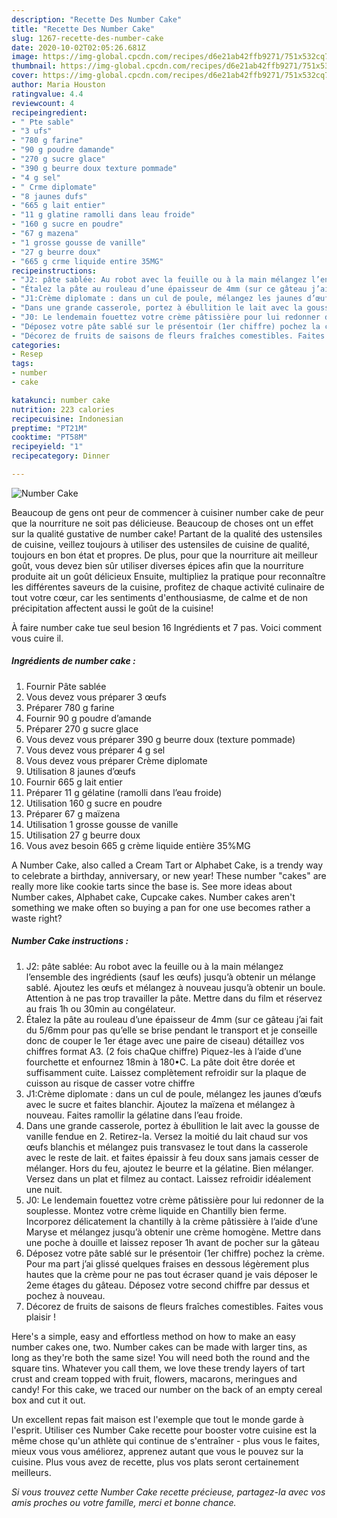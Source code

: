 ```yaml
---
description: "Recette Des Number Cake"
title: "Recette Des Number Cake"
slug: 1267-recette-des-number-cake
date: 2020-10-02T02:05:26.681Z
image: https://img-global.cpcdn.com/recipes/d6e21ab42ffb9271/751x532cq70/number-cake-photo-principale-de-la-recette.jpg
thumbnail: https://img-global.cpcdn.com/recipes/d6e21ab42ffb9271/751x532cq70/number-cake-photo-principale-de-la-recette.jpg
cover: https://img-global.cpcdn.com/recipes/d6e21ab42ffb9271/751x532cq70/number-cake-photo-principale-de-la-recette.jpg
author: Maria Houston
ratingvalue: 4.4
reviewcount: 4
recipeingredient:
- " Pte sable"
- "3 ufs"
- "780 g farine"
- "90 g poudre damande"
- "270 g sucre glace"
- "390 g beurre doux texture pommade"
- "4 g sel"
- " Crme diplomate"
- "8 jaunes dufs"
- "665 g lait entier"
- "11 g glatine ramolli dans leau froide"
- "160 g sucre en poudre"
- "67 g mazena"
- "1 grosse gousse de vanille"
- "27 g beurre doux"
- "665 g crme liquide entire 35MG"
recipeinstructions:
- "J2: pâte sablée: Au robot avec la feuille ou à la main mélangez l’ensemble des ingrédients (sauf les œufs) jusqu’à obtenir un mélange sablé. Ajoutez les œufs et mélangez à nouveau jusqu’à obtenir un boule. Attention à ne pas trop travailler la pâte. Mettre dans du film et réservez au frais 1h ou 30min au congélateur."
- "Étalez la pâte au rouleau d’une épaisseur de 4mm (sur ce gâteau j’ai fait du 5/6mm pour pas qu’elle se brise pendant le transport et je conseille donc de couper le 1er étage avec une paire de ciseau) détaillez vos chiffres format A3. (2 fois chaQue chiffre) Piquez-les à l’aide d’une fourchette et enfournez 18min à 180•C. La pâte doit être dorée et suffisamment cuite. Laissez complètement refroidir sur la plaque de cuisson au risque de casser votre chiffre"
- "J1:Crème diplomate : dans un cul de poule, mélangez les jaunes d’œufs avec le sucre et faites blanchir. Ajoutez la maïzena et mélangez à nouveau. Faites ramollir la gélatine dans l’eau froide."
- "Dans une grande casserole, portez à ébullition le lait avec la gousse de vanille fendue en 2. Retirez-la. Versez la moitié du lait chaud sur vos œufs blanchis et mélangez puis transvasez le tout dans la casserole avec le reste de lait. et faites épaissir à feu doux sans jamais cesser de mélanger. Hors du feu, ajoutez le beurre et la gélatine. Bien mélanger. Versez dans un plat et filmez au contact. Laissez refroidir idéalement une nuit."
- "J0: Le lendemain fouettez votre crème pâtissière pour lui redonner de la souplesse. Montez votre crème liquide en Chantilly bien ferme. Incorporez délicatement la chantilly à la crème pâtissière à l’aide d’une Maryse et mélangez jusqu’à obtenir une crème homogène. Mettre dans une poche à douille et laissez reposer 1h avant de pocher sur la gâteau"
- "Déposez votre pâte sablé sur le présentoir (1er chiffre) pochez la crème. Pour ma part j’ai glissé quelques fraises en dessous légèrement plus hautes que la crème pour ne pas tout écraser quand je vais déposer le 2eme étages du gâteau. Déposez votre second chiffre par dessus et pochez à nouveau."
- "Décorez de fruits de saisons de fleurs fraîches comestibles. Faites vous plaisir !"
categories:
- Resep
tags:
- number
- cake

katakunci: number cake 
nutrition: 223 calories
recipecuisine: Indonesian
preptime: "PT21M"
cooktime: "PT58M"
recipeyield: "1"
recipecategory: Dinner

---
```



![Number Cake](https://img-global.cpcdn.com/recipes/d6e21ab42ffb9271/751x532cq70/number-cake-photo-principale-de-la-recette.jpg)

Beaucoup de gens ont peur de commencer à cuisiner number cake de peur que la nourriture ne soit pas délicieuse. Beaucoup de choses ont un effet sur la qualité gustative de number cake! Partant de la qualité des ustensiles de cuisine, veillez toujours à utiliser des ustensiles de cuisine de qualité, toujours en bon état et propres. De plus, pour que la nourriture ait meilleur goût, vous devez bien sûr utiliser diverses épices afin que la nourriture produite ait un goût délicieux Ensuite, multipliez la pratique pour reconnaître les différentes saveurs de la cuisine, profitez de chaque activité culinaire de tout votre cœur, car les sentiments d'enthousiasme, de calme et de non précipitation affectent aussi le goût de la cuisine!

<!--inarticleads1-->

À faire number cake tue seul besion 16 Ingrédients et 7 pas. Voici comment vous cuire il.

##### Ingrédients de number cake :

1. Fournir  Pâte sablée
1. Vous devez vous préparer 3 œufs
1. Préparer 780 g farine
1. Fournir 90 g poudre d’amande
1. Préparer 270 g sucre glace
1. Vous devez vous préparer 390 g beurre doux (texture pommade)
1. Vous devez vous préparer 4 g sel
1. Vous devez vous préparer  Crème diplomate
1. Utilisation 8 jaunes d’œufs
1. Fournir 665 g lait entier
1. Préparer 11 g gélatine (ramolli dans l’eau froide)
1. Utilisation 160 g sucre en poudre
1. Préparer 67 g maïzena
1. Utilisation 1 grosse gousse de vanille
1. Utilisation 27 g beurre doux
1. Vous avez besoin 665 g crème liquide entière 35%MG


A Number Cake, also called a Cream Tart or Alphabet Cake, is a trendy way to celebrate a birthday, anniversary, or new year! These number &#34;cakes&#34; are really more like cookie tarts since the base is. See more ideas about Number cakes, Alphabet cake, Cupcake cakes. Number cakes aren&#39;t something we make often so buying a pan for one use becomes rather a waste right? 

<!--inarticleads2-->

##### Number Cake instructions :

1. J2: pâte sablée: Au robot avec la feuille ou à la main mélangez l’ensemble des ingrédients (sauf les œufs) jusqu’à obtenir un mélange sablé. Ajoutez les œufs et mélangez à nouveau jusqu’à obtenir un boule. Attention à ne pas trop travailler la pâte. Mettre dans du film et réservez au frais 1h ou 30min au congélateur.
1. Étalez la pâte au rouleau d’une épaisseur de 4mm (sur ce gâteau j’ai fait du 5/6mm pour pas qu’elle se brise pendant le transport et je conseille donc de couper le 1er étage avec une paire de ciseau) détaillez vos chiffres format A3. (2 fois chaQue chiffre) Piquez-les à l’aide d’une fourchette et enfournez 18min à 180•C. La pâte doit être dorée et suffisamment cuite. Laissez complètement refroidir sur la plaque de cuisson au risque de casser votre chiffre
1. J1:Crème diplomate : dans un cul de poule, mélangez les jaunes d’œufs avec le sucre et faites blanchir. Ajoutez la maïzena et mélangez à nouveau. Faites ramollir la gélatine dans l’eau froide.
1. Dans une grande casserole, portez à ébullition le lait avec la gousse de vanille fendue en 2. Retirez-la. Versez la moitié du lait chaud sur vos œufs blanchis et mélangez puis transvasez le tout dans la casserole avec le reste de lait. et faites épaissir à feu doux sans jamais cesser de mélanger. Hors du feu, ajoutez le beurre et la gélatine. Bien mélanger. Versez dans un plat et filmez au contact. Laissez refroidir idéalement une nuit.
1. J0: Le lendemain fouettez votre crème pâtissière pour lui redonner de la souplesse. Montez votre crème liquide en Chantilly bien ferme. Incorporez délicatement la chantilly à la crème pâtissière à l’aide d’une Maryse et mélangez jusqu’à obtenir une crème homogène. Mettre dans une poche à douille et laissez reposer 1h avant de pocher sur la gâteau
1. Déposez votre pâte sablé sur le présentoir (1er chiffre) pochez la crème. Pour ma part j’ai glissé quelques fraises en dessous légèrement plus hautes que la crème pour ne pas tout écraser quand je vais déposer le 2eme étages du gâteau. Déposez votre second chiffre par dessus et pochez à nouveau.
1. Décorez de fruits de saisons de fleurs fraîches comestibles. Faites vous plaisir !


Here&#39;s a simple, easy and effortless method on how to make an easy number cakes one, two. Number cakes can be made with larger tins, as long as they&#39;re both the same size! You will need both the round and the square tins. Whatever you call them, we love these trendy layers of tart crust and cream topped with fruit, flowers, macarons, meringues and candy! For this cake, we traced our number on the back of an empty cereal box and cut it out. 

<!--inarticleads1-->

<p>
Un excellent repas fait maison est l'exemple que tout le monde garde à l'esprit. Utiliser ces Number Cake recette pour booster votre cuisine est la même chose qu'un athlète qui continue de s'entraîner - plus vous le faites, mieux vous vous améliorez, apprenez autant que vous le pouvez sur la cuisine. Plus vous avez de recette, plus vos plats seront certainement meilleurs.
</p>

<p>
<i>Si vous trouvez cette Number Cake recette précieuse, partagez-la avec vos amis proches ou votre famille, merci et bonne chance.</i>
</p>
